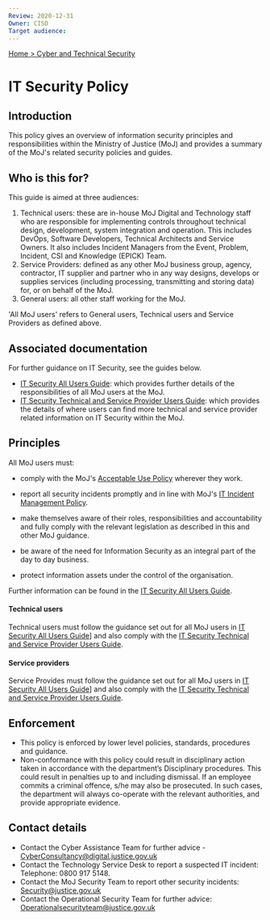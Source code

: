 ```yaml
---
Review: 2020-12-31
Owner: CISO
Target audience:
---
```


[Home > Cyber and Technical Security](../..)

[spf]: https://www.gov.uk/government/publications/security-policy-framework

# IT Security Policy

## Introduction

This policy gives an overview of information security principles and responsibilities within the Ministry of Justice (MoJ) and provides a summary of the MoJ's related security policies and guides.

## Who is this for?

This guide is aimed at three audiences:

1. Technical users: these are in-house MoJ Digital and Technology staff who are responsible for implementing controls throughout technical design, development, system integration and operation. This includes DevOps, Software Developers, Technical Architects and Service Owners. It also includes Incident Managers from the Event, Problem, Incident, CSI and Knowledge (EPICK) Team.
2. Service Providers: defined as any other MoJ business group, agency, contractor, IT supplier and partner who in any way designs, develops or supplies services (including processing, transmitting and storing data) for, or on behalf of the MoJ.
3. General users: all other staff working for the MoJ.

'All MoJ users' refers to General users, Technical users and Service Providers as defined above.

## Associated documentation

For further guidance on IT Security, see the guides below.

* [IT Security All Users Guide](https://github.com/ministryofjustice/security-guidance/blob/Local/policies/it-security-all-users-guide.md): which provides further details of the responsibilities of all MoJ users at the MoJ.
* [IT Security Technical and Service Provider Users Guide](https://github.com/ministryofjustice/security-guidance/blob/Local/policies/it-security-technical-and-service-provider-users-guide/): which provides the details of where users can find more technical and service provider related information on IT Security within the MoJ.

## Principles


All MoJ users must:

- comply with the MoJ's [Acceptable Use Policy](../acceptable-use-policy/) wherever they work.

- report all security incidents promptly and in line with MoJ's [IT Incident Management Policy](https://intranet.justice.gov.uk/guidance/security/it-computer-security/ict-security-policy-framework/it-incident-management-policy/).

- make themselves aware of their roles, responsibilities and accountability and fully comply with the relevant legislation as described in this
and other MoJ guidance.

- be aware of the need for Information Security as an integral part of the day to day business.

- protect information assets under the control of the organisation.  

Further information can be found in the [IT Security All Users Guide](../it-security-all-users-guide/).

#### Technical users

Technical users must follow the guidance set out for all MoJ users in [IT Security All Users Guide](../it-security-all-users-guide/)] and also comply with the [IT Security Technical and Service Provider Users Guide](../it-security-technical-and-service-provider-users-guide/).

#### Service providers

Service Provides must follow the guidance set out for all MoJ users in [IT Security All Users Guide](../it-security-all-users-guide/)] and also comply with the [IT Security Technical and Service Provider Users Guide](../it-security-technical-and-service-provider-users-guide/).

## Enforcement
- This policy is enforced by lower level policies, standards, procedures and guidance.
- Non-conformance with this policy could result in disciplinary action taken in accordance with the department’s Disciplinary procedures. This could result in penalties up to and including dismissal. If an employee commits a criminal offence, s/he may also be prosecuted. In such cases, the department will always co-operate with the relevant authorities, and provide appropriate evidence.

## Contact details

- Contact the Cyber Assistance Team for further advice - [CyberConsultancy@digital.justice.gov.uk](mailto:CyberConsultancy@digital.justice.gov.uk)
- Contact the Technology Service Desk to report a suspected IT incident: Telephone: 0800 917 5148.
- Contact the MoJ Security Team to report other security incidents: [Security@justice.gov.uk](mailto:Security@justice.gov.uk)
- Contact the Operational Security Team for further advice: [Operationalsecurityteam@justice.gov.uk](mailto:operationalsecurityteam@justice.gov.uk)
